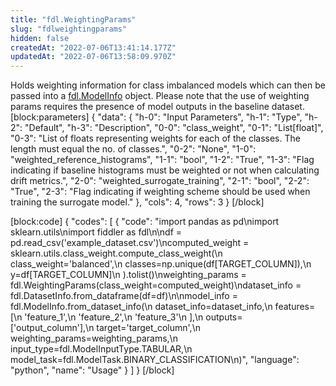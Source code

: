 ```yaml
---
title: "fdl.WeightingParams"
slug: "fdlweightingparams"
hidden: false
createdAt: "2022-07-06T13:41:14.177Z"
updatedAt: "2022-07-06T13:58:09.970Z"
---
```

Holds weighting information for class imbalanced models which can then be passed into a [fdl.ModelInfo](/reference/fdlmodelinfo) object. Please note that the use of weighting params requires the presence of model outputs in the baseline dataset.
[block:parameters]
{
  "data": {
    "h-0": "Input Parameters",
    "h-1": "Type",
    "h-2": "Default",
    "h-3": "Description",
    "0-0": "class_weight",
    "0-1": "List[float]",
    "0-3": "List of floats representing weights for each of the classes. The length must equal the no. of classes.",
    "0-2": "None",
    "1-0": "weighted_reference_histograms",
    "1-1": "bool",
    "1-2": "True",
    "1-3": "Flag indicating if baseline histograms must be weighted or not when calculating drift metrics.",
    "2-0": "weighted_surrogate_training",
    "2-1": "bool",
    "2-2": "True",
    "2-3": "Flag indicating if weighting scheme should be used when training the surrogate model."
  },
  "cols": 4,
  "rows": 3
}
[/block]

[block:code]
{
  "codes": [
    {
      "code": "import pandas as pd\nimport sklearn.utils\nimport fiddler as fdl\n\ndf = pd.read_csv('example_dataset.csv')\ncomputed_weight = sklearn.utils.class_weight.compute_class_weight(\n        class_weight='balanced',\n        classes=np.unique(df[TARGET_COLUMN]),\n        y=df[TARGET_COLUMN]\n    ).tolist()\nweighting_params =  fdl.WeightingParams(class_weight=computed_weight)\ndataset_info = fdl.DatasetInfo.from_dataframe(df=df)\n\nmodel_info = fdl.ModelInfo.from_dataset_info(\n    dataset_info=dataset_info,\n    features=[\n        'feature_1',\n        'feature_2',\n        'feature_3'\n    ],\n    outputs=['output_column'],\n    target='target_column',\n    weighting_params=weighting_params,\n    input_type=fdl.ModelInputType.TABULAR,\n    model_task=fdl.ModelTask.BINARY_CLASSIFICATION\n)",
      "language": "python",
      "name": "Usage"
    }
  ]
}
[/block]